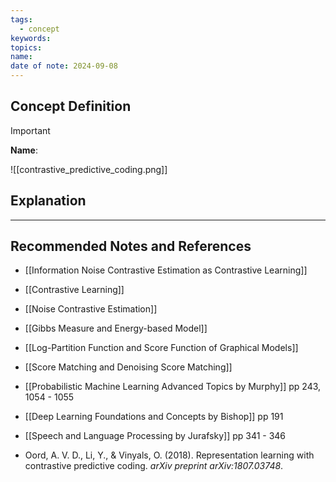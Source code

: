 ```yaml
---
tags:
  - concept
keywords: 
topics: 
name: 
date of note: 2024-09-08
---
```


## Concept Definition

>[!important]
>**Name**: 



![[contrastive_predictive_coding.png]]

## Explanation





-----------
##  Recommended Notes and References


- [[Information Noise Contrastive Estimation as Contrastive Learning]]
- [[Contrastive Learning]]
- [[Noise Contrastive Estimation]]

- [[Gibbs Measure and Energy-based Model]]
- [[Log-Partition Function and Score Function of Graphical Models]]
- [[Score Matching and Denoising Score Matching]]

- [[Probabilistic Machine Learning Advanced Topics by Murphy]] pp 243, 1054 - 1055
- [[Deep Learning Foundations and Concepts by Bishop]] pp 191
- [[Speech and Language Processing by Jurafsky]] pp 341 - 346
- Oord, A. V. D., Li, Y., & Vinyals, O. (2018). Representation learning with contrastive predictive coding. _arXiv preprint arXiv:1807.03748_.
